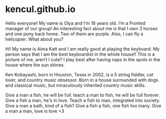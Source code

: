 # kencul.github.io


Hello everyone! My name is Olya and I’m 18 years old. I’m a Fronted manager of our group! An interesting fact about me is that I own 3 horses and one pony back home. Two of them are purple. Also, I can fly a helicopter. What about you?


Hi! My name is Aima Katt and I am really good at playing the keyboard. My person says that I am the best keyboardist in the whole house!! This is a picture of me, aren’t I cute? I play best after having naps in the spots in the house where the sun shines. 

Ken Kobayashi, born in Houston, Texas in 2002, is a 5 string fiddler, cat lover, and country music obsessor. Born in a house surrounded with dogs and classical music, but miraculously inherited country music skills.


Give a man a fish, he will be full. teach a man to fish, he will be full forever. Give a fish a man, he's in love. Teach a fish to man, integrated into society. Give a man a bath, kind of a fish? Give a fish a fish, one fish too many. Give a man a man, love is love <3
